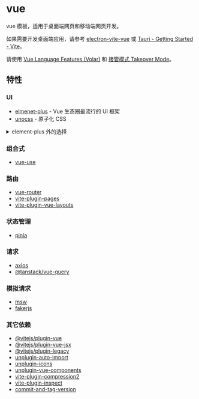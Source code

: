 # vue

vue 模板，适用于桌面端网页和移动端网页开发。

如果需要开发桌面端应用，请参考 [electron-vite-vue](https://github.com/electron-vite/electron-vite-vue) 或 [Tauri - Getting Started - Vite](https://tauri.app/v1/guides/getting-started/setup/vite/)。

请使用 [Vue Language Features (Volar)](https://github.com/vuejs/language-tools) 和 [接管模式 Takeover Mode](https://cn.vuejs.org/guide/typescript/overview.html#volar-takeover-mode)。

## 特性

### UI

- [elmenet-plus](https://element-plus.org) - Vue 生态圈最流行的 UI 框架
- [unocss](https://unocss.dev) - 原子化 CSS

<details>
  <summary> element-plus 外的选择 </summary>

- [naive-ui](https://www.naiveui.com/)
- [vant](https://vant-ui.github.io/vant/)
- [nut-ui](https://nutui.jd.com/)

</details>

### 组合式

- [vue-use](https://vueuse.org/)

### 路由

- [vue-router](https://router.vuejs.org/)
- [vite-plugin-pages](https://github.com/hannoeru/vite-plugin-pages)
- [vite-plugin-vue-layouts](https://github.com/JohnCampionJr/vite-plugin-vue-layouts)

### 状态管理

- [pinia](https://pinia.vuejs.org/)

### 请求

- [axios](https://github.com/axios/axios)
- [@tanstack/vue-query](https://tanstack.com/query)

### 模拟请求

- [msw](https://mswjs.io/)
- [fakerjs](https://fakerjs.dev/)

### 其它依赖

- [@vitejs/plugin-vue](https://github.com/vitejs/vite/tree/main/packages/plugin-vue)
- [@vitejs/plugin-vue-jsx](https://github.com/vitejs/vite/tree/main/packages/plugin-vue-jsx)
- [@vitejs/plugin-legacy](https://github.com/vitejs/vite/tree/main/packages/plugin-legacy)
- [unplugin-auto-import](https://github.com/antfu/unplugin-auto-import)
- [unplugin-icons](https://github.com/antfu/unplugin-icons)
- [unplugin-vue-components](https://github.com/antfu/unplugin-vue-components)
- [vite-plugin-compression2](https://github.com/nonzzz/vite-compression-plugin)
- [vite-plugin-inspect](https://github.com/antfu/vite-plugin-inspect)
- [commit-and-tag-version](https://github.com/absolute-version/commit-and-tag-version)
